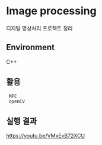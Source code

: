 # Image processing
디지털 영상처리 프로젝트 정리

## Environment
C++

## 활용
```
 MFC
 openCV
```

## 실행 결과
https://youtu.be/VMxExB72XCU

